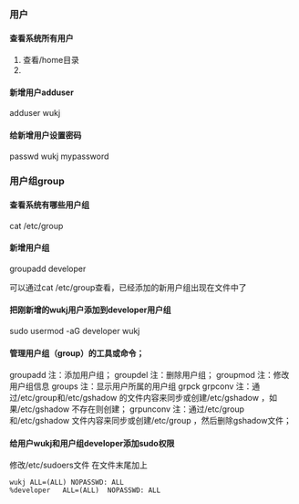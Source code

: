 ### 用户
#### 查看系统所有用户
1. 查看/home目录
2. 

#### 新增用户adduser
adduser wukj

#### 给新增用户设置密码
passwd wukj mypassword

#### 
### 用户组group
#### 查看系统有哪些用户组
cat /etc/group

#### 新增用户组
groupadd developer

可以通过cat /etc/group查看，已经添加的新用户组出现在文件中了

#### 把刚新增的wukj用户添加到developer用户组
sudo usermod -aG developer wukj

#### 管理用户组（group）的工具或命令；

groupadd  注：添加用户组；
groupdel         注：删除用户组；
groupmod        注：修改用户组信息
groups     注：显示用户所属的用户组
grpck
grpconv   注：通过/etc/group和/etc/gshadow 的文件内容来同步或创建/etc/gshadow ，如果/etc/gshadow 不存在则创建；
grpunconv   注：通过/etc/group 和/etc/gshadow 文件内容来同步或创建/etc/group ，然后删除gshadow文件；

#### 给用户wukj和用户组developer添加sudo权限
修改/etc/sudoers文件
在文件末尾加上
```
wukj ALL=(ALL) NOPASSWD: ALL
%developer   ALL=(ALL)  NOPASSWD: ALL
```
